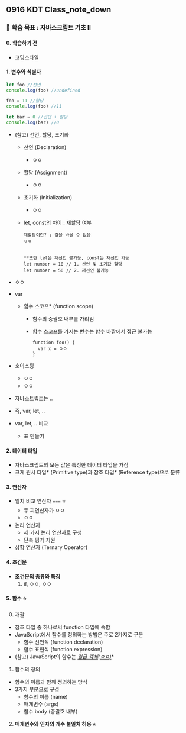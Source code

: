## 0916 KDT Class_note_down

### 🎯 학습 목표 : 자바스크립트 기초 II

#### 0. 학습하기 전

- 코딩스타일

  

#### 1. 변수와 식별자

```javascript
let foo //선언
console.log(foo) //undefined

foo = 11 //할당
console.log(foo) //11

let bar = 0 //선언 + 할당
console.log(bar) //0
```

- (참고) 선언, 할당, 초기화

  - 선언 (Declaration)
    - ㅇㅇ
  - 할당 (Assignment)
    - ㅇㅇ

  - 초기화 (Initialization)
    - ㅇㅇ

  - let, const의 차이 : 재할당 여부

    ```javasc
    재할당이란? : 값을 바꿀 수 없음
    ㅇㅇ
    
    
    **또한 let은 재선언 불가능, const는 재선언 가능
    let number = 10 // 1. 선언 및 초기값 할당
    let number = 50 // 2. 재선언 불가능
    ```

- ㅇㅇ

- var

  - 함수 스코프* (function scope)

    - 함수의 중괄호 내부를 가리킴

    - 함수 스코프를 가지는 변수는 함수 바깥에서 접근 불가능

      ```JAVAS
      function foo() {
      	var x = ㅇㅇ
      }
      ```

- 호이스팅

  - ㅇㅇ
  - ㅇㅇ

- 자바스트립트는  ..

- 즉, var, let, ..

- var, let, .. 비교
  - 표 만들기



#### 2. 데이터 타입

- 자바스크립트의 모든 값은 특정한 데이터 타입을 가짐
- 크게 원시 타입* (Primitive type)과 참조 타입* (Reference type)으로 분류



#### 3. 연산자

- 일치 비교 연산자 `===` ⭐️
  - 두 피연산자가 ㅇㅇ
  - ㅇㅇ
- 논리 연산자
  - 세 가지 논리 연산자로 구성
  - 단축 평가 지원
- 삼항 연산자 (Ternary Operator)



#### 4. 조건문

- **조건문의 종류와 특징**
  1. if, ㅇㅇ, ㅇㅇ



#### 5. 함수 ⭐️

0. 개괄

- 참조 타입 중 하나로써 function 타입에 속함
- JavaScript에서 함수를 정의하는 방법은 주로 2가지로 구분
  - 함수 선언식 (function declaration)
  - 함수 표현식 (function expression)
- (참고)  JavaScript의 함수는 **<u>일급 객체*(ㅇㅇ)</u>**



1. 함수의 정의

- 함수의 이름과 함께 정의하는 방식
- 3가지 부분으로 구성
  - 함수의 이름 (name)
  - 매개변수 (args)
  - 함수 body (중괄호 내부)

2. **매개변수와 인자의 개수 불일치 허용 ⭐️**
